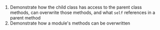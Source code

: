1. Demonstrate how the child class has access to the parent class methods, can overwrite those methods, and what `self` references in a parent method
2. Demonstrate how a module's methods can be overwritten
